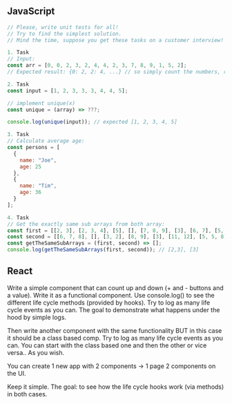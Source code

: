 ## JavaScript

```js
// Please, write unit tests for all!
// Try to find the simplest solution.
// Mind the time, suppose you get these tasks on a customer interview!

1. Task
// Input:
const arr = [0, 0, 2, 3, 2, 4, 4, 2, 3, 7, 8, 9, 1, 5, 2];
// Expected result: {0: 2, 2: 4, ...} // so simply count the numbers, returned a result object - do not sort them before!

2. Task
const input = [1, 2, 3, 3, 3, 4, 4, 5];

// implement unique(x)
const unique = (array) => ???;

console.log(unique(input)); // expected [1, 2, 3, 4, 5]

3. Task
// Calculate average age:
const persons = [
  {
    name: "Joe",
    age: 25
  },
  {
    name: "Tim",
    age: 36
  }
];

4. Task
// Get the exactly same sub arrays from both array:
const first = [[2, 3], [2, 3, 4], [5], [], [7, 8, 9], [3], [6, 7], [5, 8, 8]];
const second = [[6, 7, 8], [], [3, 2], [8, 9], [3], [11, 12], [5, 5, 8]];
const getTheSameSubArrays = (first, second) => [];
console.log(getTheSameSubArrays(first, second)); // [2,3], [3]
```

## React

Write a simple component that can count up and down (+ and - buttons and a value).
Write it as a functional component. Use console.log() to see the different life cycle methods (provided by hooks).
Try to log as many life cycle events as you can.
The goal to demonstrate what happens under the hood by simple logs.

Then write another component with the same functionality BUT in this case it should be a class based comp.
Try to log as many life cycle events as you can.
You can start with the class based one and then the other or vice versa.. As you wish.

You can create 1 new app with 2 components -> 1 page 2 components on the UI.

Keep it simple. The goal: to see how the life cycle hooks work (via methods) in both cases.
